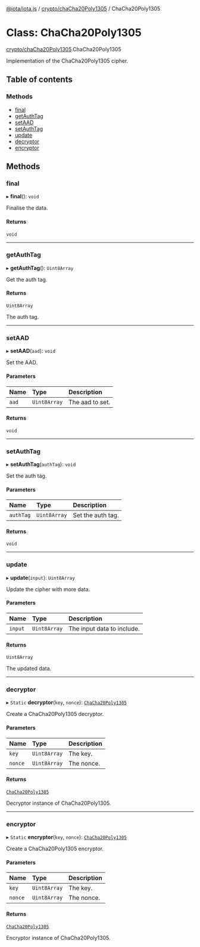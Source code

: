 [@iota/iota.js](../README.md) / [crypto/chaCha20Poly1305](../modules/crypto_chaCha20Poly1305.md) / ChaCha20Poly1305

# Class: ChaCha20Poly1305

[crypto/chaCha20Poly1305](../modules/crypto_chaCha20Poly1305.md).ChaCha20Poly1305

Implementation of the ChaCha20Poly1305 cipher.

## Table of contents

### Methods

- [final](crypto_chaCha20Poly1305.ChaCha20Poly1305.md#final)
- [getAuthTag](crypto_chaCha20Poly1305.ChaCha20Poly1305.md#getauthtag)
- [setAAD](crypto_chaCha20Poly1305.ChaCha20Poly1305.md#setaad)
- [setAuthTag](crypto_chaCha20Poly1305.ChaCha20Poly1305.md#setauthtag)
- [update](crypto_chaCha20Poly1305.ChaCha20Poly1305.md#update)
- [decryptor](crypto_chaCha20Poly1305.ChaCha20Poly1305.md#decryptor)
- [encryptor](crypto_chaCha20Poly1305.ChaCha20Poly1305.md#encryptor)

## Methods

### final

▸ **final**(): `void`

Finalise the data.

#### Returns

`void`

___

### getAuthTag

▸ **getAuthTag**(): `Uint8Array`

Get the auth tag.

#### Returns

`Uint8Array`

The auth tag.

___

### setAAD

▸ **setAAD**(`aad`): `void`

Set the AAD.

#### Parameters

| Name | Type | Description |
| :------ | :------ | :------ |
| `aad` | `Uint8Array` | The aad to set. |

#### Returns

`void`

___

### setAuthTag

▸ **setAuthTag**(`authTag`): `void`

Set the auth tag.

#### Parameters

| Name | Type | Description |
| :------ | :------ | :------ |
| `authTag` | `Uint8Array` | Set the auth tag. |

#### Returns

`void`

___

### update

▸ **update**(`input`): `Uint8Array`

Update the cipher with more data.

#### Parameters

| Name | Type | Description |
| :------ | :------ | :------ |
| `input` | `Uint8Array` | The input data to include. |

#### Returns

`Uint8Array`

The updated data.

___

### decryptor

▸ `Static` **decryptor**(`key`, `nonce`): [`ChaCha20Poly1305`](crypto_chaCha20Poly1305.ChaCha20Poly1305.md)

Create a ChaCha20Poly1305 decryptor.

#### Parameters

| Name | Type | Description |
| :------ | :------ | :------ |
| `key` | `Uint8Array` | The key. |
| `nonce` | `Uint8Array` | The nonce. |

#### Returns

[`ChaCha20Poly1305`](crypto_chaCha20Poly1305.ChaCha20Poly1305.md)

Decryptor instance of ChaCha20Poly1305.

___

### encryptor

▸ `Static` **encryptor**(`key`, `nonce`): [`ChaCha20Poly1305`](crypto_chaCha20Poly1305.ChaCha20Poly1305.md)

Create a ChaCha20Poly1305 encryptor.

#### Parameters

| Name | Type | Description |
| :------ | :------ | :------ |
| `key` | `Uint8Array` | The key. |
| `nonce` | `Uint8Array` | The nonce. |

#### Returns

[`ChaCha20Poly1305`](crypto_chaCha20Poly1305.ChaCha20Poly1305.md)

Encryptor instance of ChaCha20Poly1305.
